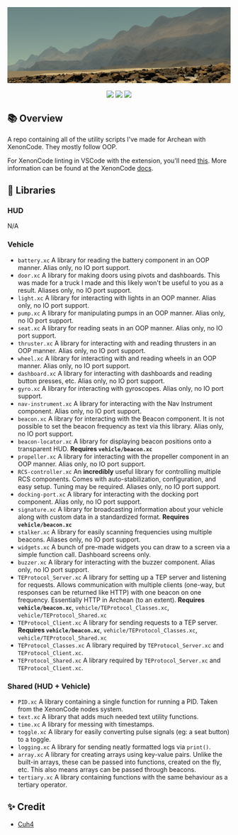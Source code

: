 ![In-Game Screenshot](imgs/1.png)

<div align="center">
    <img src="https://img.shields.io/badge/Archean-grey?style=for-the-badge">
    <img src="https://img.shields.io/badge/XenonCode-%232C2D72.svg?style=for-the-badge&logoColor=white">
    <img src="https://img.shields.io/badge/Utilities-9e6244?style=for-the-badge">
</div>

## 📚 Overview
A repo containing all of the utility scripts I've made for Archean with XenonCode. They mostly follow OOP.

For XenonCode linting in VSCode with the extension, you'll need [this](https://github.com/batcholi/XenonCode/raw/master/build/xenoncode.exe). More information can be found at the XenonCode [docs](https://wiki.archean.space/xenoncode/documentation.html#testing-xenoncode).

## 📑 Libraries
### HUD
N/A

### Vehicle
- `battery.xc` A library for reading the battery component in an OOP manner. Alias only, no IO port support.
- `door.xc` A library for making doors using pivots and dashboards. This was made for a truck I made and this likely won't be useful to you as a result.  Aliases only, no IO port support.
- `light.xc` A library for interacting with lights in an OOP manner. Alias only, no IO port support.
- `pump.xc` A library for manipulating pumps in an OOP manner. Alias only, no IO port support.
- `seat.xc` A library for reading seats in an OOP manner. Alias only, no IO port support.
- `thruster.xc` A library for interacting with and reading thrusters in an OOP manner. Alias only, no IO port support.
- `wheel.xc` A library for interacting with and reading wheels in an OOP manner. Alias only, no IO port support.
- `dashboard.xc` A library for interacting with dashboards and reading button presses, etc. Alias only, no IO port support.
- `gyro.xc` A library for interacting with gyroscopes. Alias only, no IO port support.
- `nav-instrument.xc` A library for interacting with the Nav Instrument component. Alias only, no IO port support.
- `beacon.xc` A library for interacting with the Beacon component. It is not possible to set the beacon frequency as text via this library. Alias only, no IO port support.
- `beacon-locator.xc` A library for displaying beacon positions onto a transparent HUD. **Requires `vehicle/beacon.xc`**
- `propeller.xc` A library for interacting with the propeller component in an OOP manner. Alias only, no IO port support.
- `RCS-controller.xc` An **incredibly** useful library for controlling multiple RCS components. Comes with auto-stabilization, configuration, and easy setup. Tuning may be required. Aliases only, no IO port support.
- `docking-port.xc` A library for interacting with the docking port component. Alias only, no IO port support.
- `signature.xc` A library for broadcasting information about your vehicle along with custom data in a standardized format. **Requires `vehicle/beacon.xc`**
- `stalker.xc` A library for easily scanning frequencies using multiple beacons. Aliases only, no IO port support.
- `widgets.xc` A bunch of pre-made widgets you can draw to a screen via a simple function call. Dashboard screens only.
- `buzzer.xc` A library for interacting with the buzzer component. Alias only, no IO port support.
- `TEProtocol_Server.xc` A library for setting up a TEP server and listening for requests. Allows communication with multiple clients (one-way, but responses can be returned like HTTP) with one beacon on one frequency. Essentially HTTP in Archean (to an extent). **Requires `vehicle/beacon.xc`**, `vehicle/TEProtocol_Classes.xc`, `vehicle/TEProtocol_Shared.xc`
- `TEProtocol_Client.xc` A library for sending requests to a TEP server. **Requires `vehicle/beacon.xc`**, `vehicle/TEProtocol_Classes.xc`, `vehicle/TEProtocol_Shared.xc`
- `TEProtocol_Classes.xc` A library required by `TEProtocol_Server.xc` and `TEProtocol_Client.xc`.
- `TEProtocol_Shared.xc` A library required by `TEProtocol_Server.xc` and `TEProtocol_Client.xc`.

### Shared (HUD + Vehicle)
- `PID.xc` A library containing a single function for running a PID. Taken from the XenonCode nodes system.
- `text.xc` A library that adds much needed text utility functions.
- `time.xc` A library for messing with timestamps.
- `toggle.xc` A library for easily converting pulse signals (eg: a seat button) to a toggle.
- `logging.xc` A library for sending neatly formatted logs via `print()`.
- `array.xc` A library for creating arrays using key-value pairs. Unlike the built-in arrays, these can be passed into functions, created on the fly, etc. This also means arrays can be passed through beacons.
- `tertiary.xc` A library containing functions with the same behaviour as a tertiary operator.

## ✨ Credit
- [Cuh4](https://github.com/Cuh4)
